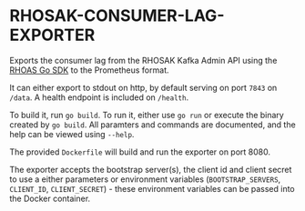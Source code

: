# RHOSAK-CONSUMER-LAG-EXPORTER

Exports the consumer lag from the RHOSAK Kafka Admin API using the [RHOAS Go SDK](https://github.com/redhat-developer/app-services-sdk-go) to the Prometheus format.

It can either export to stdout on http, by default serving on port `7843` on `/data`. A health endpoint is included on `/health`.

To build it, run `go build`. To run it, either use `go run` or execute the binary created by `go build`. All paramters and commands are documented, and the help can be viewed using `--help`.

The provided `Dockerfile` will build and run the exporter on port 8080. 

The exporter accepts the bootstrap server(s), the client id and client secret to use a either parameters or environment variables (`BOOTSTRAP_SERVERS`, `CLIENT_ID`, `CLIENT_SECRET`) - these environment variables can be passed into the Docker container.

